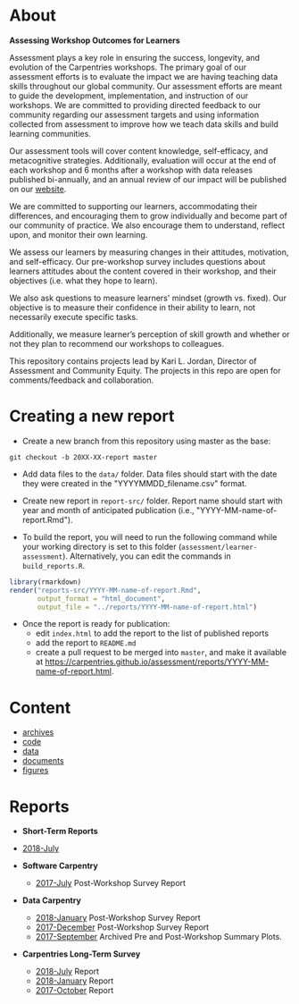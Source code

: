 # About

**Assessing Workshop Outcomes for Learners**
 
Assessment plays a key role in ensuring the success, longevity, and evolution of the Carpentries workshops. The primary goal of our assessment efforts is to evaluate the impact we are having teaching data skills throughout our global community. Our assessment efforts are meant to guide the development, implementation, and instruction of our workshops. We are committed to providing directed feedback to our community regarding our assessment targets and using information collected from assessment to improve how we teach data skills and build learning communities.

Our assessment tools will cover content knowledge, self-efficacy, and metacognitive strategies. Additionally, evaluation will occur at the end of each workshop and 6 months after a workshop with data releases published bi-annually, and an annual review of our impact will be published on our [website](http://www.datacarpentry.org/assessment/).

We are committed to supporting our learners, accommodating their differences, and encouraging them to grow individually and become part of our community of practice. We also encourage them to understand, reflect upon, and monitor their own learning.

We assess our learners by measuring changes in their attitudes, motivation, and self-efficacy. Our pre-workshop survey includes questions about learners attitudes about the content covered in their workshop, and their objectives (i.e. what they hope to learn).

We also ask questions to measure learners' mindset (growth vs. fixed). Our objective is to measure their confidence in their ability to learn, not necessarily execute specific tasks.

Additionally, we measure learner’s perception of skill growth and whether or not they plan to recommend our workshops to colleagues.

This repository contains projects lead by Kari L. Jordan, Director of Assessment and Community Equity. The projects in this repo are open for comments/feedback and collaboration.

# Creating a new report

+ Create a new branch from this repository using master as the base:

```shell
git checkout -b 20XX-XX-report master
```

+ Add data files to the `data/` folder. Data files should start with the date
  they were created in the "YYYYMMDD_filename.csv" format.

+ Create new report in `report-src/` folder. Report name should start with year
  and month of anticipated publication (i.e., "YYYY-MM-name-of-report.Rmd").

+ To build the report, you will need to run the following command while your
  working directory is set to this folder (`assessment/learner-assessment`).
  Alternatively, you can edit the commands in `build_reports.R`.

```r
library(rmarkdown)
render("reports-src/YYYY-MM-name-of-report.Rmd",
       output_format = "html_document",
       output_file = "../reports/YYYY-MM-name-of-report.html")
```

+ Once the report is ready for publication:
  * edit `index.html` to add the report to the list of published reports
  * add the report to `README.md`
  * create a pull request to be merged into `master`, and make it available at
    <https://carpentries.github.io/assessment/reports/YYYY-MM-name-of-report.html>.

  

# Content

  + [archives]()
  + [code]()
  + [data]()
  + [documents]()
  + [figures]()


# Reports

  + __Short-Term Reports__
 + [2018-July](https://carpentries.github.io/assessment/learner-assessment/template_report_draft.html)
+ __Software Carpentry__ 
  + [2017-July](https://carpentries.github.io/assessment/learner-assessment/archives/2017/code/2017-July-post.html) Post-Workshop Survey Report  
+ __Data Carpentry__
  + [2018-January](https://carpentries.github.io/assessment/learner-assessment/archives/2018/code/2018-January-post.html) Post-Workshop Survey Report  
  + [2017-December](https://carpentries.github.io/assessment/learner-assessment/archives/2017/code/2017-December-post.html) Post-Workshop Survey Report  
  + [2017-September](https://carpentries.github.io/assessment/learner-assessment/archives/2017/code/2017-September-archived-analysis.html) Archived Pre and Post-Workshop Summary Plots.
  
+ __Carpentries Long-Term Survey__
  + [2018-July](https://carpentries.github.io/assessment/learner-assessment/code/2018_July_longterm_impact.html) Report
  + [2018-January](https://carpentries.github.io/assessment/learner-assessment/archives/2018/code/2018_January_long_term_report.html) Report
  + [2017-October](https://carpentries.github.io/assessment/learner-assessment/archives/2017/code/longtermreport_October2017.html) Report
  
  
